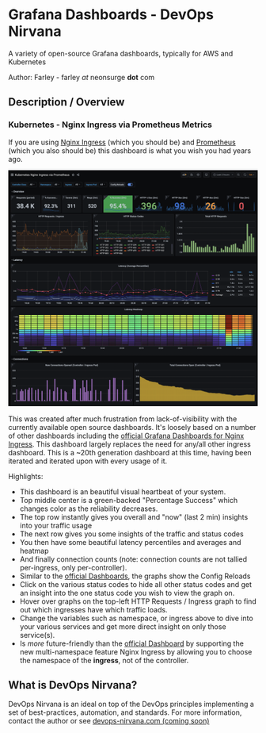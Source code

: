 # Grafana Dashboards - DevOps Nirvana
A variety of open-source Grafana dashboards, typically for AWS and Kubernetes

Author: Farley - farley _at_ neonsurge **dot** com

## Description / Overview

### Kubernetes - Nginx Ingress via Prometheus Metrics

If you are using [Nginx Ingress](https://github.com/kubernetes/ingress-nginx) (which you should be) and [Prometheus](https://prometheus.io/) (which you also should be) this dashboard is what you wish you had years ago.

![Nginx Ingress Dashboard](./images/kubernetes-nginx-ingress-via-prometheus.png)

This was created after much frustration from lack-of-visibility with the currently available open source dashboards.  It's loosely based on a number of other dashboards including the [official Grafana Dashboards for Nginx Ingress](https://github.com/kubernetes/ingress-nginx/tree/master/deploy/grafana/dashboards).  This dashboard largely replaces the need for any/all other ingress dashboard.  This is a ~20th generation dashboard at this time, having been iterated and iterated upon with every usage of it.

Highlights:
* This dashboard is an beautiful visual heartbeat of your system.
* Top middle center is a green-backed "Percentage Success" which changes color as the reliability decreases.
* The top row instantly gives you overall and "now" (last 2 min) insights into your traffic usage
* The next row gives you some insights of the traffic and status codes
* You then have some beautiful latency percentiles and averages and heatmap
* And finally connection counts (note: connection counts are not tallied per-ingress, only per-controller).
* Similar to the [official Dashboards](https://github.com/kubernetes/ingress-nginx/tree/master/deploy/grafana/dashboards), the graphs show the Config Reloads
* Click on the various status codes to hide all other status codes and get an insight into the one status code you wish to view the graph on.
* Hover over graphs on the top-left HTTP Requests / Ingress graph to find out which ingresses have which traffic loads.
* Change the variables such as namespace, or ingress above to dive into your various services and get more direct insight on only those service(s).
* Is _more_ future-friendly than the [official Dashboard](https://github.com/kubernetes/ingress-nginx/tree/master/deploy/grafana/dashboards) by supporting the new multi-namespace feature Nginx Ingress by allowing you to choose the namespace of the **ingress**, not of the controller.


## What is DevOps Nirvana?

DevOps Nirvana is an ideal on top of the DevOps principles implementing a set of best-practices, automation, and standards.  For more information, contact the author or see [devops-nirvana.com (coming soon)](https://devops-nirvana.com)
